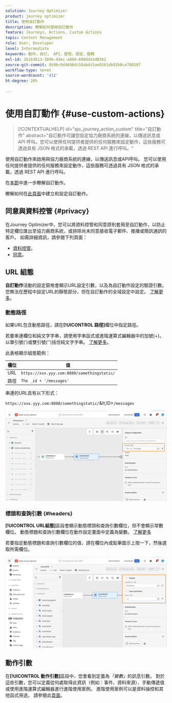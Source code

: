 ```yaml
---
solution: Journey Optimizer
product: journey optimizer
title: 使用自訂動作
description: 瞭解如何使用自訂動作
feature: Journeys, Actions, Custom Actions
topic: Content Management
role: User, Developer
level: Intermediate
keywords: 動作，自訂， API，歷程，設定，服務
exl-id: 2b1b3613-3096-43ec-a860-600dda1d83b2
source-git-commit: 8b96c9d4698dc58abdc5ae0261db92b0ce708597
workflow-type: tm+mt
source-wordcount: '412'
ht-degree: 20%

---
```


# 使用自訂動作 {#use-custom-actions}

>[!CONTEXTUALHELP]
>id="ajo_journey_action_custom"
>title="自訂動作"
>abstract="自訂動作可讓您設定協力廠商系統的連線，以傳送訊息或 API 呼叫。您可以使用任何提供者提供的任何服務來設定動作，這些服務可透過具有 JSON 格式的承載，透過 REST API 進行呼叫。"

使用自訂動作來啟用與協力廠商系統的連線，以傳送訊息或API呼叫。 您可以使用任何提供者提供的任何服務來設定動作，這些服務可透過具有 JSON 格式的承載，透過 REST API 進行呼叫。

在[本節](../action/action.md)中進一步瞭解自訂動作。

瞭解如何在[此頁面](../action/about-custom-action-configuration.md)中建立和設定自訂動作。

## 同意與資料控管 {#privacy}

在Journey Optimizer中，您可以將資料控管和同意原則套用至自訂動作，以防止特定欄位匯出至協力廠商系統，或排除尚未同意接收電子郵件、推播或簡訊通訊的客戶。 如需詳細資訊，請參閱下列頁面：

* [資料控管](../action/action-privacy.md)。
* [同意](../action/consent.md)。

## URL 組態

**自訂動作**&#x200B;活動的設定窗格會顯示URL設定引數，以及為自訂動作設定的驗證引數。 您無法在歷程中設定URL的靜態部分，但在自訂動作的全域設定中設定。 [了解更多](../action/about-custom-action-configuration.md)。

### 動態路徑

如果URL包含動態路徑，請在&#x200B;**[!UICONTROL 路徑]**&#x200B;欄位中指定路徑。

若要串連欄位和純文字字串，請使用字串函式或進階運算式編輯器中的加號(+)。 以單引號(&#39;)或雙引號(&#39;&#39;)括住純文字字串。 [了解更多](expression/expressionadvanced.md)。

此表格顯示組態範例：

| 欄位 | 值 |
| --- | --- |
| URL | `https://xxx.yyy.com:8080/somethingstatic/` |
| 路徑 | `The _id + '/messages'` |

串連的URL具有以下形式：

`https://xxx.yyy.com:8080/somethingstatic/`\&lt;ID>`/messages`

![](assets/journey-custom-action-url.png)

### 標頭和查詢引數 {#headers}

**[!UICONTROL URL組態]**&#x200B;區段會顯示動態標頭和查詢引數欄位，但不會顯示常數欄位。 動態標題和查詢引數欄位在動作設定畫面中定義為變數。 [了解更多](../action/about-custom-action-configuration.md#url-configuration)

若要指定動態標題和查詢引數欄位的值，請在欄位內或鉛筆圖示上按一下，然後選取所需欄位。

![](assets/journey-dynamicheaderfield.png)

## 動作引數

在&#x200B;**[!UICONTROL 動作引數]**&#x200B;區段中，您會看到定義為&#x200B;_「變數」_&#x200B;的訊息引數。 對於這些引數，您可以定義從何處取得此資訊（例如：事件、資料來源）、手動傳遞值或使用進階運算式編輯器進行進階使用案例。 進階使用案例可以是資料操控和其他函式用途。 請參閱此[頁面](expression/expressionadvanced.md)。

